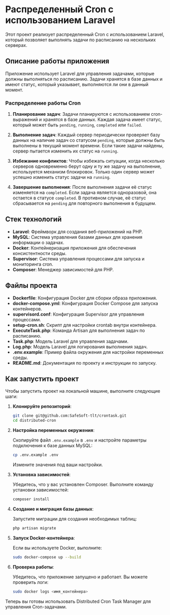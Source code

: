 # Распределенный Cron с использованием Laravel

Этот проект реализует распределенный Cron с использованием Laravel, который позволяет выполнять задачи по расписанию на нескольких серверах.

## Описание работы приложения

Приложение использует Laravel для управления задачами, которые должны выполняться по расписанию. Задачи хранятся в базе данных и имеют статус, который указывает, выполняются ли они в данный момент.

### Распределение работы Cron

1. **Планирование задач**: Задачи планируются с использованием cron-выражений и хранятся в базе данных. Каждая задача имеет статус, который может быть `pending`, `running`, `completed` или `failed`.

2. **Выполнение задач**: Каждый сервер периодически проверяет базу данных на наличие задач со статусом `pending`, которые должны быть выполнены в текущий момент времени. Если такие задачи найдены, сервер пытается изменить их статус на `running`.

3. **Избежание конфликтов**: Чтобы избежать ситуации, когда несколько серверов одновременно берут одну и ту же задачу на выполнение, используется механизм блокировок. Только один сервер может успешно изменить статус задачи на `running`.

4. **Завершение выполнения**: После выполнения задачи её статус изменяется на `completed`. Если задача является одноразовой, она остается в статусе `completed`. В противном случае, её статус сбрасывается на `pending` для повторного выполнения в будущем.

## Стек технологий

- **Laravel**: Фреймворк для создания веб-приложений на PHP.
- **MySQL**: Система управления базами данных для хранения информации о задачах.
- **Docker**: Контейнеризация приложения для обеспечения консистентности среды.
- **Supervisor**: Система управления процессами для запуска и мониторинга cron.
- **Composer**: Менеджер зависимостей для PHP.

## Файлы проекта

- **Dockerfile**: Конфигурация Docker для сборки образа приложения.
- **docker-compose.yml**: Конфигурация Docker Compose для запуска контейнеров.
- **supervisord.conf**: Конфигурация Supervisor для управления процессами.
- **setup-cron.sh**: Скрипт для настройки crontab внутри контейнера.
- **ExecuteTask.php**: Команда Artisan для выполнения задач по расписанию.
- **Task.php**: Модель Laravel для управления задачами.
- **Log.php**: Модель Laravel для логирования выполнения задач.
- **.env.example**: Пример файла окружения для настройки переменных среды.
- **README.md**: Документация по проекту и инструкции по запуску.


## Как запустить проект

Чтобы запустить проект на локальной машине, выполните следующие шаги:

1. **Клонируйте репозиторий**:

   ```bash
   git clone git@github.com:SafeSoft-tlt/crontask.git
   cd distributed-cron
   ```

2. **Настройка переменных окружения**:

   Скопируйте файл `.env.example` в `.env` и настройте параметры подключения к базе данных MySQL:

   ```bash
   cp .env.example .env
   ```

   Измените значения под ваши настройки.

3. **Установка зависимостей**:

   Убедитесь, что у вас установлен Composer. Выполните команду установки зависимостей:

   ```bash
   composer install
   ```

4. **Создание и миграция базы данных**:

   Запустите миграции для создания необходимых таблиц:

   ```bash
   php artisan migrate
   ```

5. **Запуск Docker-контейнера**:

   Если вы используете Docker, выполните:

   ```bash
   sudo docker-compose up --build
   ```

6. **Проверка работы**:

   Убедитесь, что приложение запущено и работает. Вы можете проверить логи:

   ```bash
   sudo docker logs <имя_контейнера>
   ```

Теперь вы готовы использовать Distributed Cron Task Manager для управления Cron-задачами.
```
